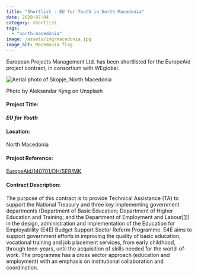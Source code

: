```yaml
---
title: "Shortlist - EU for Youth in North Macedonia"
date: 2020-07-04
category: shortlist
tags: 
  - "north-macedonia"
image: /assets/img/macedonia.jpg
image_alt: Macedonia flag
---
```


European Projects Management Ltd. has been shortlisted for the EuropeAid project contract, in consortium with WEglobal.

![Aerial photo of Skopje, North Macedonia](images/aleksandar-kyng-h5kVNpuUIco-unsplash-1-e1596531193849-1024x425.jpg)

Photo by Aleksandar Kyng on Unsplash

#### Project Title:

**_EU for Youth_**

#### Location:

North Macedonia

#### Project Reference:

[EuropeAid/140701/DH/SER/MK](https://webgate.ec.europa.eu/europeaid/online-services/index.cfm?do=publi.welcome&nbPubliList=15&orderby=upd&orderbyad=Desc&searchtype=RS&aofr=140701)

#### **Contract Description:**

The purpose of this contract is to provide Technical Assistance (TA) to support the National Treasury and three key implementing government departments (Department of Basic Education; Department of Higher Education and Training; and the Department of Employment and Labour[\[1\]](https://epm.lv/shortlist-education-employability-e4e-south-africa/#_ftn1)) in the design, administration and implementation of the Education for Employability (E4E) Budget Support Sector Reform Programme. E4E aims to support government efforts in improving the quality of basic education, vocational training and job placement services, from early childhood, through teen-years, until the acquisition of skills needed for the world-of-work. The programme has a cross sector approach (education and employment) with an emphasis on institutional collaboration and coordination.
